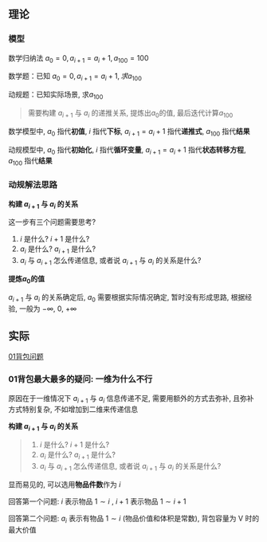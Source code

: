 ## 理论

### 模型

数学归纳法 $a_0=0,a_{i+1}=a_i+1, a_{100}=100$

数学题：已知 $a_0=0,a_{i+1}=a_i+1, 求a_{100}$

动规题：已知实际场景, 求$a_{100}$

> 需要构建 $a_{i+1}$ 与 $a_i$ 的递推关系, 提炼出$a_0$的值, 最后迭代计算$a_{100}$

数学模型中, $a_0$ 指代**初值**, $i$ 指代**下标**, $a_{i+1}=a_i+1$ 指代**递推式**, $a_{100}$ 指代**结果**

动规模型中, $a_0$ 指代**初始化**, $i$ 指代**循环变量**, $a_{i+1}=a_i+1$ 指代**状态转移方程**, $a_{100}$ 指代**结果**

### 动规解法思路

**构建 $a_{i+1}$ 与 $a_i$ 的关系**

这一步有三个问题需要思考?

1. $i$ 是什么?  $i+1$ 是什么?
2.  $a_{i}$ 是什么?  $a_{i+1}$ 是什么?
3. $a_{i}$ 与 $a_{i+1}$ 怎么传递信息, 或者说 $a_{i+1}$ 与 $a_i$ 的关系是什么?

**提炼$a_0$的值**

 $a_{i+1}$ 与 $a_i$ 的关系确定后, $a_0$ 需要根据实际情况确定, 暂时没有形成思路, 根据经验, 一般为 $-\infty$, $0$, $+\infty$

## 实际

[01背包问题](https://www.acwing.com/problem/content/2/)

### 01背包最大最多的疑问: 一维为什么不行

原因在于一维情况下 $a_{i+1}$ 与 $a_i$ 信息传递不足, 需要用额外的方式去弥补, 且弥补方式特别复杂, 不如增加到二维来传递信息

**构建 $a_{i+1}$ 与 $a_i$ 的关系**

> 1. $i$ 是什么?  $i+1$ 是什么?
> 2.  $a_{i}$ 是什么?  $a_{i+1}$ 是什么?
> 3. $a_{i}$ 与 $a_{i+1}$ 怎么传递信息, 或者说 $a_{i+1}$ 与 $a_i$ 的关系是什么?

显而易见的, 可以选用**物品件数**作为 $i$ 

回答第一个问题: $i$ 表示物品 $1\sim i$ , $i+1$ 表示物品 $1\sim i+1$ 

回答第二个问题: $a_{i}$ 表示有物品 $1\sim i$ (物品价值和体积是常数), 背包容量为 V 时的最大价值 

